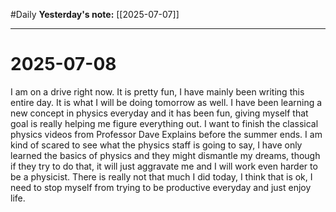 #Daily
**Yesterday's note:** [[2025-07-07]]

<hr>

# 2025-07-08

I am on a drive right now. It is pretty fun, I have mainly been writing this entire day. It is what I will be doing tomorrow as well. I have been learning a new concept in physics everyday and it has been fun, giving myself that goal is really helping me figure everything out. I want to finish the classical physics videos from Professor Dave Explains before the summer ends. I am kind of scared to see what the physics staff is going to say, I have only learned the basics of physics and they might dismantle my dreams, though if they try to do that, it will just aggravate me and I will work even harder to be a physicist. There is really not that much I did today, I think that is ok, I need to stop myself from trying to be productive everyday and just enjoy life. 